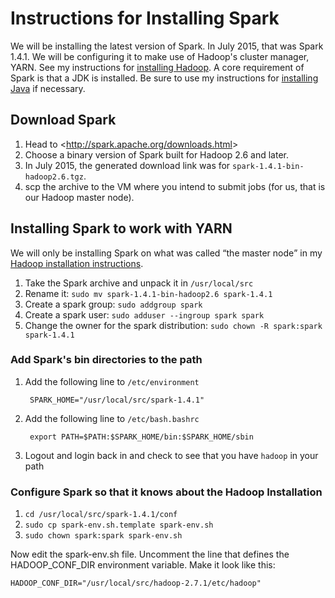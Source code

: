 # Instructions for Installing Spark

We will be installing the latest version of Spark. In July 2015, that was Spark 1.4.1. We will be configuring it to make use of Hadoop's cluster manager, YARN. See my instructions for [installing Hadoop](https://github.com/kenbod/sysadmin/blob/master/hadoop.md). A core requirement of Spark is that a JDK is installed. Be sure to use my instructions for [installing Java](https://github.com/kenbod/sysadmin/blob/master/java.md) if necessary.

## Download Spark

1. Head to &lt;http://spark.apache.org/downloads.html&gt;
2. Choose a binary version of Spark built for Hadoop 2.6 and later.
3. In July 2015, the generated download link was for `spark-1.4.1-bin-hadoop2.6.tgz`.
4. scp the archive to the VM where you intend to submit jobs (for us, that is our Hadoop master node).

## Installing Spark to work with YARN

We will only be installing Spark on what was called <q>the master node</q> in my [Hadoop installation instructions](https://github.com/kenbod/sysadmin/blob/master/hadoop.md).

1. Take the Spark archive and unpack it in `/usr/local/src`
2. Rename it: `sudo mv spark-1.4.1-bin-hadoop2.6 spark-1.4.1`
2. Create a spark group: `sudo addgroup spark`
3. Create a spark user: `sudo adduser --ingroup spark spark`
4. Change the owner for the spark distribution: `sudo chown -R spark:spark spark-1.4.1`

### Add Spark's bin directories to the path

1. Add the following line to `/etc/environment`

        SPARK_HOME="/usr/local/src/spark-1.4.1"

2. Add the following line to `/etc/bash.bashrc`

        export PATH=$PATH:$SPARK_HOME/bin:$SPARK_HOME/sbin

3. Logout and login back in and check to see that you have `hadoop` in your path

### Configure Spark so that it knows about the Hadoop Installation

1. `cd /usr/local/src/spark-1.4.1/conf`
2. `sudo cp spark-env.sh.template spark-env.sh`
3. `sudo chown spark:spark spark-env.sh`

Now edit the spark-env.sh file. Uncomment the line that defines the HADOOP_CONF_DIR environment variable. Make it look like this:

    HADOOP_CONF_DIR="/usr/local/src/hadoop-2.7.1/etc/hadoop"
